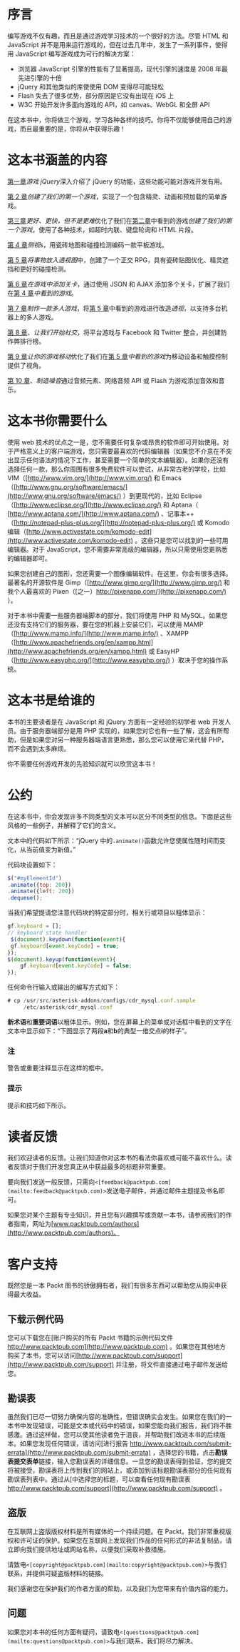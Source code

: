 # 序言

编写游戏不仅有趣，而且是通过游戏学习技术的一个很好的方法。尽管 HTML 和 JavaScript 并不是用来运行游戏的，但在过去几年中，发生了一系列事件，使得用 JavaScript 编写游戏成为可行的解决方案：

*   浏览器 JavaScript 引擎的性能有了显著提高，现代引擎的速度是 2008 年最先进引擎的十倍
*   jQuery 和其他类似的库使使用 DOM 变得尽可能轻松
*   Flash 失去了很多优势，部分原因是它没有出现在 iOS 上
*   W3C 开始开发许多面向游戏的 API，如 canvas、WebGL 和全屏 API

在这本书中，你将做三个游戏，学习各种各样的技巧。你将不仅能够使用自己的游戏，而且最重要的是，你将从中获得乐趣！

# 这本书涵盖的内容

[第一章](01.html "Chapter 1. jQuery for Games")*游戏 jQuery*深入介绍了 jQuery 的功能，这些功能可能对游戏开发有用。

[第 2 章](02.html "Chapter 2. Creating Our First Game")*创建了我们的第一个游戏*，实现了一个包含精灵、动画和预加载的简单游戏。

[第三章](03.html "Chapter 3. Better, Faster, but not Harder")*更好、更快，但不是更难*优化了我们在[第二章](02.html "Chapter 2. Creating Our First Game")中看到的游戏*创建了我们的第一个游戏*，使用了各种技术，如超时内联、键盘轮询和 HTML 片段。

[第 4 章](04.html "Chapter 4. Looking Sideways")*侧视*s，用瓷砖地图和碰撞检测编码一款平板游戏。

[第 5 章](05.html "Chapter 5. Putting Things into Perspective")*将事物放入透视图*中，创建了一个正交 RPG，具有瓷砖贴图优化、精灵遮挡和更好的碰撞检测。

[第 6 章](06.html "Chapter 6. Adding Levels to Your Games")*在游戏中添加关卡*，通过使用 JSON 和 AJAX 添加多个关卡，扩展了我们在[第 4 章](04.html "Chapter 4. Looking Sideways")*中看到的游戏*。

[第 7 章](07.html "Chapter 7. Making a Multiplayer Game")*制作一款多人游戏*，将[第 5 章](05.html "Chapter 5. Putting Things into Perspective")中看到的游戏进行改造*透视*，以支持多台机器上的多人游戏。

[第 8 章](08.html "Chapter 8. Let's Get Social")、*让我们开始社交*，将平台游戏与 Facebook 和 Twitter 整合，并创建防作弊排行榜。

[第 9 章](09.html "Chapter 9. Making Your Game Mobile")*让你的游戏移动*优化了我们在[第 5 章](05.html "Chapter 5. Putting Things into Perspective")*中看到的游戏*为移动设备和触摸控制提供了视角。

[第 10 章](10.html "Chapter 10. Making Some Noise")、*制造噪音*通过音频元素、网络音频 API 或 Flash 为游戏添加音效和音乐。

# 这本书你需要什么

使用 web 技术的优点之一是，您不需要任何复杂或昂贵的软件即可开始使用。对于严格意义上的客户端游戏，您只需要最喜欢的代码编辑器（如果您不介意在不突出显示任何语法的情况下工作，甚至需要一个简单的文本编辑器）。如果你还没有选择任何一款，那么你周围有很多免费软件可以尝试，从非常古老的学校，比如 VIM（[http://www.vim.org/](http://www.vim.org/) 和 Emacs（[http://www.gnu.org/software/emacs/](http://www.gnu.org/software/emacs/) ）到更现代的，比如 Eclipse（[http://www.eclipse.org/](http://www.eclipse.org/) 和 Aptana（ [http://www.aptana.com/](http://www.aptana.com/) 、记事本++（[http://notepad-plus-plus.org/](http://notepad-plus-plus.org/) 或 Komodo 编辑（[http://www.activestate.com/komodo-edit](http://www.activestate.com/komodo-edit) 。这些只是您可以找到的一些可用编辑器。对于 JavaScript，您不需要非常高级的编辑器，所以只需使用您更熟悉的编辑器即可。

如果您创建自己的图形，您还需要一个图像编辑软件。在这里，你会有很多选择。最著名的开源软件是 Gimp（[http://www.gimp.org/](http://www.gimp.org/) 和我个人最喜欢的 Pixen（[之一）http://pixenapp.com/](http://pixenapp.com/) ）。

对于本书中需要一些服务器端脚本的部分，我们将使用 PHP 和 MySQL。如果您还没有支持它们的服务器，要在您的机器上安装它们，可以使用 MAMP（[http://www.mamp.info/](http://www.mamp.info/) 、XAMPP（[http://www.apachefriends.org/en/xampp.html](http://www.apachefriends.org/en/xampp.html) 或 EasyHP（[http://www.easyphp.org/](http://www.easyphp.org/) ）取决于您的操作系统。

# 这本书是给谁的

本书的主要读者是在 JavaScript 和 jQuery 方面有一定经验的初学者 web 开发人员。由于服务器端部分是用 PHP 实现的，如果您对它也有一些了解，这会有所帮助，但是如果您对另一种服务器端语言更熟悉，那么您可以使用它来代替 PHP，而不会遇到太多麻烦。

你不需要任何游戏开发的先验知识就可以欣赏这本书！

# 公约

在这本书中，你会发现许多不同类型的文本可以区分不同类型的信息。下面是这些风格的一些例子，并解释了它们的含义。

文本中的代码如下所示：“jQuery 中的`.animate()`函数允许您使属性随时间而变化，从当前值变为新值。”

代码块设置如下：

```js
$("#myElementId")
.animate({top: 200})
.animate({left: 200})
.dequeue();
```

当我们希望提请您注意代码块的特定部分时，相关行或项目以粗体显示：

```js
gf.keyboard = [];
// keyboard state handler
 $(document).keydown(function(event){
 gf.keyboard[event.keyCode] = true;
});
$(document).keyup(function(event){
    gf.keyboard[event.keyCode] = false;
});
```

任何命令行输入或输出的编写方式如下：

```js
# cp /usr/src/asterisk-addons/configs/cdr_mysql.conf.sample
     /etc/asterisk/cdr_mysql.conf
```

**新术语**和**重要词语**以粗体显示。例如，您在屏幕上的菜单或对话框中看到的文字在文本中显示如下：“下图显示了两段**a**和**b**的典型一维交点**i**的样子”。

### 注

警告或重要注释显示在这样的框中。

### 提示

提示和技巧如下所示。

# 读者反馈

我们欢迎读者的反馈。让我们知道你对这本书的看法你喜欢或可能不喜欢什么。读者反馈对于我们开发您真正从中获益最多的标题非常重要。

要向我们发送一般反馈，只需向`<[feedback@packtpub.com](mailto:feedback@packtpub.com)>`发送电子邮件，并通过邮件主题提及书名即可。

如果您对某个主题有专业知识，并且您有兴趣撰写或贡献一本书，请参阅我们的作者指南，网址为[www.packtpub.com/authors](http://www.packtpub.com/authors)。

# 客户支持

既然您是一本 Packt 图书的骄傲拥有者，我们有很多东西可以帮助您从购买中获得最大收益。

## 下载示例代码

您可以下载您在[账户购买的所有 Packt 书籍的示例代码文件 http://www.packtpub.com](http://www.packtpub.com) 。如果您在其他地方购买了本书，您可以访问[http://www.packtpub.com/support](http://www.packtpub.com/support) 并注册，将文件直接通过电子邮件发送给您。

## 勘误表

虽然我们已尽一切努力确保内容的准确性，但错误确实会发生。如果您在我们的一本书中发现错误，可能是文本或代码中的错误，如果您能向我们报告，我们将不胜感激。通过这样做，您可以使其他读者免于沮丧，并帮助我们改进本书的后续版本。如果您发现任何错误，请访问[进行报告 http://www.packtpub.com/submit-errata](http://www.packtpub.com/submit-errata) ，选择您的书籍，点击**勘误表****提交****表单**链接，输入您勘误表的详细信息。一旦您的勘误表得到验证，您的提交将被接受，勘误表将上传到我们的网站上，或添加到该标题勘误表部分的任何现有勘误表列表中。通过从[中选择您的标题，可以查看任何现有勘误表 http://www.packtpub.com/support](http://www.packtpub.com/support) 。

## 盗版

在互联网上盗版版权材料是所有媒体的一个持续问题。在 Packt，我们非常重视版权和许可证的保护。如果您在互联网上发现我们作品的任何形式的非法复制品，请立即向我们提供地址或网站名称，以便我们采取补救措施。

请致电`<[copyright@packtpub.com](mailto:copyright@packtpub.com)>`与我们联系，并提供可疑盗版材料的链接。

我们感谢您在保护我们的作者方面的帮助，以及我们为您带来有价值内容的能力。

## 问题

如果您对本书的任何方面有疑问，请致电`<[questions@packtpub.com](mailto:questions@packtpub.com)>`与我们联系，我们将尽力解决。